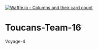 [![Waffle.io - Columns and their card count](https://badge.waffle.io/chingu-voyage4/Toucans-Team-16.png?columns=all)](https://waffle.io/chingu-voyage4/Toucans-Team-16?utm_source=badge)
# Toucans-Team-16
Voyage-4

